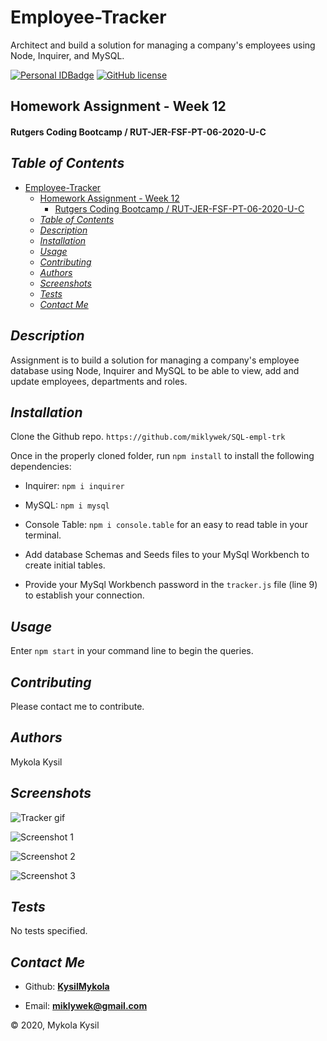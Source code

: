 # Employee-Tracker

Architect and build a solution for managing a company's employees using Node, Inquirer, and MySQL.

[![Personal IDBadge](https://img.shields.io/badge/Dev-BwayCarl-red)](https://bwaycarl.github.io/Portfolio/)
[![GitHub license](https://img.shields.io/github/license/BwayCarl/Node-README-Generator?logo=MIT)](https://github.com/BwayCarl/Note-Taker/blob/master/LICENSE)

## Homework Assignment - Week 12

#### Rutgers Coding Bootcamp / RUT-JER-FSF-PT-06-2020-U-C

## _Table of Contents_

- [Employee-Tracker](#employee-tracker)
  - [Homework Assignment - Week 12](#homework-assignment---week-12)
      - [Rutgers Coding Bootcamp / RUT-JER-FSF-PT-06-2020-U-C](#rutgers-coding-bootcamp--rut-jer-fsf-pt-06-2020-u-c)
  - [_Table of Contents_](#table-of-contents)
  - [_Description_](#description)
  - [_Installation_](#installation)
  - [_Usage_](#usage)
  - [_Contributing_](#contributing)
  - [_Authors_](#authors)
  - [_Screenshots_](#screenshots)
  - [_Tests_](#tests)
  - [_Contact Me_](#contact-me)

## _Description_

Assignment is to build a solution for managing a company's employee database using Node, Inquirer and MySQL to be able to view, add and update employees, departments and roles.

## _Installation_

Clone the Github repo.
`https://github.com/miklywek/SQL-empl-trk`

Once in the properly cloned folder, run `npm install` to install the following dependencies:

- Inquirer: `npm i inquirer`
- MySQL: `npm i mysql`
- Console Table: `npm i console.table` for an easy to read table in your terminal.

- Add database Schemas and Seeds files to your MySql Workbench to create initial tables.
- Provide your MySql Workbench password in the `tracker.js` file (line 9) to establish your connection.

## _Usage_

Enter `npm start` in your command line to begin the queries.

## _Contributing_

Please contact me to contribute.

## _Authors_

Mykola Kysil

## _Screenshots_

![Tracker gif]()

![Screenshot 1]()

![Screenshot 2]()

![Screenshot 3]()

## _Tests_

No tests specified.

## _Contact Me_

- Github: **[KysilMykola](https://github.com/BwayCarl)**

- Email: **[miklywek@gmail.com](mailto:miklywek@gmail.com)**

&copy; 2020, Mykola Kysil
